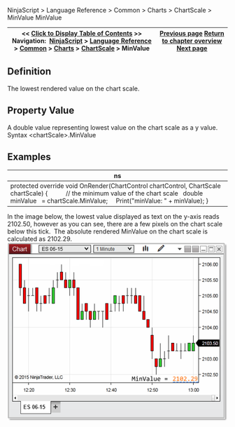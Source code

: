﻿
NinjaScript \> Language Reference \> Common \> Charts \> ChartScale \> MinValue
MinValue

| \<\< [Click to Display Table of Contents](chartscale_minvalue.md) \>\> **Navigation:**     [NinjaScript](ninjascript.md) \> [Language Reference](language_reference_wip.md) \> [Common](common.md) \> [Charts](chart.md) \> [ChartScale](chartscale.md) \> MinValue | [Previous page](chartscale_maxvalue.md) [Return to chapter overview](chartscale.md) [Next page](panelindex.md) |
| --- | --- |

## Definition
The lowest rendered value on the chart scale.
## 
## Property Value
A double value representing lowest value on the chart scale as a y value.
 
Syntax
\<chartScale\>.MinValue
## 
## Examples
| ns |
| --- |
| protected override void OnRender(ChartControl chartControl, ChartScale chartScale) {             // the minimum value of the chart scale    double minValue   \= chartScale.MinValue;      Print("minValue: " \+ minValue); } |

In the image below, the lowest value displayed as text on the y\-axis reads 2102\.50, however as you can see, there are a few pixels on the chart scale below this tick.  The absolute rendered MinValue on the chart scale is calculated as 2102\.29\.  
 
![MinValue](minvalue.png)
